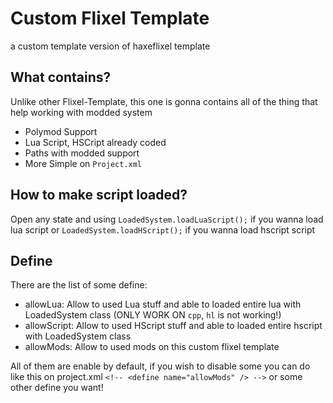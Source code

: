 # Custom Flixel Template
a custom template version of haxeflixel template

## What contains?
Unlike other Flixel-Template, this one is gonna contains all of the thing that help working with modded system
* Polymod Support
* Lua Script, HSCript already coded
* Paths with modded support
* More Simple on `Project.xml`

## How to make script loaded?
Open any state and using `LoadedSystem.loadLuaScript();` if you wanna load lua script or `LoadedSystem.loadHScript();` if you wanna load hscript script

## Define
There are the list of some define:
- allowLua: Allow to used Lua stuff and able to loaded entire lua with LoadedSystem class (ONLY WORK ON `cpp`, `hl` is not working!)
- allowScript: Allow to used HScript stuff and able to loaded entire hscript with LoadedSystem class
- allowMods: Allow to used mods on this custom flixel template

All of them are enable by default, if you wish to disable some you can do like this on project.xml `<!-- <define name="allowMods" /> -->` or some other define you want!